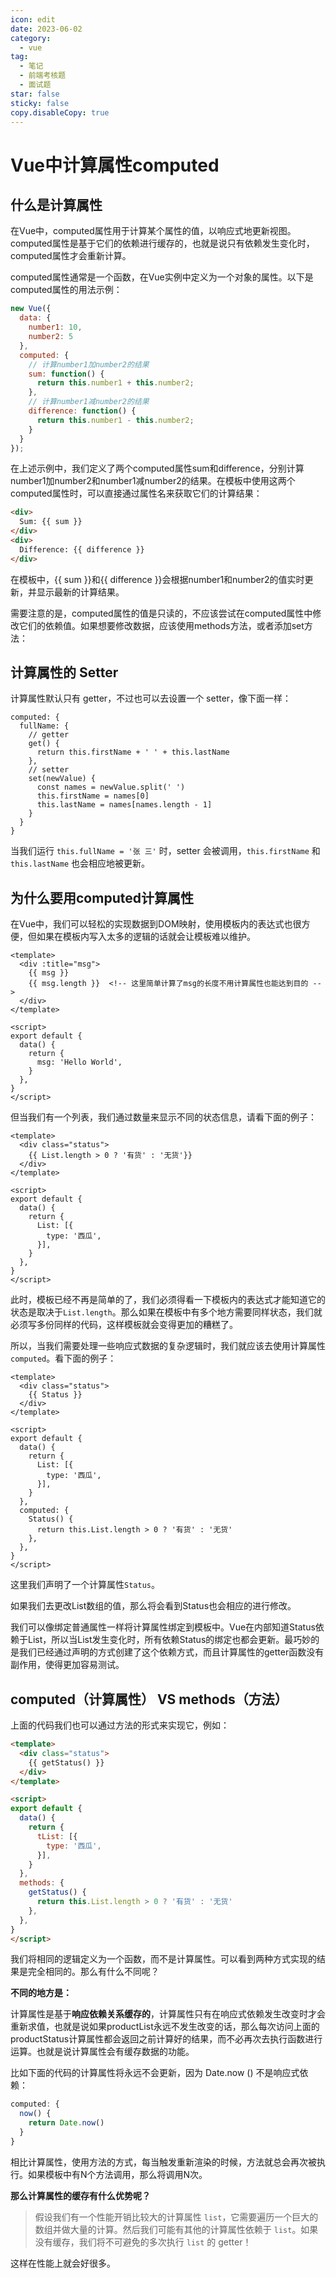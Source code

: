 ```yaml
---
icon: edit
date: 2023-06-02
category:
  - vue
tag:
  - 笔记
  - 前端考核题
  - 面试题
star: false
sticky: false
copy.disableCopy: true
---
```


# Vue中计算属性computed

## 什么是计算属性

在Vue中，computed属性用于计算某个属性的值，以响应式地更新视图。computed属性是基于它们的依赖进行缓存的，也就是说只有依赖发生变化时，computed属性才会重新计算。

computed属性通常是一个函数，在Vue实例中定义为一个对象的属性。以下是computed属性的用法示例：

```javascript
new Vue({
  data: {
    number1: 10,
    number2: 5
  },
  computed: {
    // 计算number1加number2的结果
    sum: function() {
      return this.number1 + this.number2;
    },
    // 计算number1减number2的结果
    difference: function() {
      return this.number1 - this.number2;
    }
  }
});
```

在上述示例中，我们定义了两个computed属性sum和difference，分别计算number1加number2和number1减number2的结果。在模板中使用这两个computed属性时，可以直接通过属性名来获取它们的计算结果：

```html
<div>
  Sum: {{ sum }}
</div>
<div>
  Difference: {{ difference }}
</div>
```

在模板中，{{ sum }}和{{ difference }}会根据number1和number2的值实时更新，并显示最新的计算结果。

需要注意的是，computed属性的值是只读的，不应该尝试在computed属性中修改它们的依赖值。如果想要修改数据，应该使用methods方法，或者添加set方法：

## 计算属性的 Setter

计算属性默认只有 getter，不过也可以去设置一个 setter，像下面一样：

```vue
computed: {
  fullName: {
    // getter
    get() {
      return this.firstName + ' ' + this.lastName
    },
    // setter
    set(newValue) {
      const names = newValue.split(' ')
      this.firstName = names[0]
      this.lastName = names[names.length - 1]
    }
  }
}
```

当我们运行 `this.fullName = '张 三'` 时，setter 会被调用，`this.firstName` 和 `this.lastName` 也会相应地被更新。

## 为什么要用computed计算属性

在Vue中，我们可以轻松的实现数据到DOM映射，使用模板内的表达式也很方便，但如果在模板内写入太多的逻辑的话就会让模板难以维护。

```vue
<template>
  <div :title="msg">
    {{ msg }}
    {{ msg.length }}  <!-- 这里简单计算了msg的长度不用计算属性也能达到目的 -->
  </div>
</template>

<script>
export default {
  data() {
    return {
      msg: 'Hello World',
    }
  },
}
</script>
```

但当我们有一个列表，我们通过数量来显示不同的状态信息，请看下面的例子：

```vue
<template>
  <div class="status">
    {{ List.length > 0 ? '有货' : '无货'}}
  </div>
</template>

<script>
export default {
  data() {
    return {
      List: [{
        type: '西瓜',
      }],
    }
  },
}
</script>
```

此时，模板已经不再是简单的了，我们必须得看一下模板内的表达式才能知道它的状态是取决于`List.length`。那么如果在模板中有多个地方需要同样状态，我们就必须写多份同样的代码，这样模板就会变得更加的糟糕了。

所以，当我们需要处理一些响应式数据的复杂逻辑时，我们就应该去使用计算属性`computed`。看下面的例子：

```vue
<template>
  <div class="status">
    {{ Status }}
  </div>
</template>

<script>
export default {
  data() {
    return {
      List: [{
        type: '西瓜',
      }],
    }
  },
  computed: {
    Status() {
      return this.List.length > 0 ? '有货' : '无货'
    },
  },
}
</script>
```

这里我们声明了一个计算属性`Status`。

如果我们去更改List数组的值，那么将会看到Status也会相应的进行修改。

我们可以像绑定普通属性一样将计算属性绑定到模板中。Vue在内部知道Status依赖于List，所以当List发生变化时，所有依赖Status的绑定也都会更新。最巧妙的是我们已经通过声明的方式创建了这个依赖方式，而且计算属性的getter函数没有副作用，使得更加容易测试。

##  computed（计算属性） VS  methods（方法）

上面的代码我们也可以通过方法的形式来实现它，例如：

```html
<template>
  <div class="status">
    {{ getStatus() }}
  </div>
</template>

<script>
export default {
  data() {
    return {
      tList: [{
        type: '西瓜',
      }],
    }
  },
  methods: {
    getStatus() {
      return this.List.length > 0 ? '有货' : '无货'
    },
  },
}
</script>
```

我们将相同的逻辑定义为一个函数，而不是计算属性。可以看到两种方式实现的结果是完全相同的。那么有什么不同呢？

**不同的地方是：**

计算属性是基于**响应依赖关系缓存的**，计算属性只有在响应式依赖发生改变时才会重新求值，也就是说如果productList永远不发生改变的话，那么每次访问上面的productStatus计算属性都会返回之前计算好的结果，而不必再次去执行函数进行运算。也就是说计算属性会有缓存数据的功能。

比如下面的代码的计算属性将永远不会更新，因为 Date.now () 不是响应式依赖：

```js
computed: {
  now() {
    return Date.now()
  }
}
```

相比计算属性，使用方法的方式，每当触发重新渲染的时候，方法就总会再次被执行。如果模板中有N个方法调用，那么将调用N次。

**那么计算属性的缓存有什么优势呢？**

> 假设我们有一个性能开销比较大的计算属性 `list`，它需要遍历一个巨大的数组并做大量的计算。然后我们可能有其他的计算属性依赖于 `list`。如果没有缓存，我们将不可避免的多次执行 `list` 的 getter！

这样在性能上就会好很多。